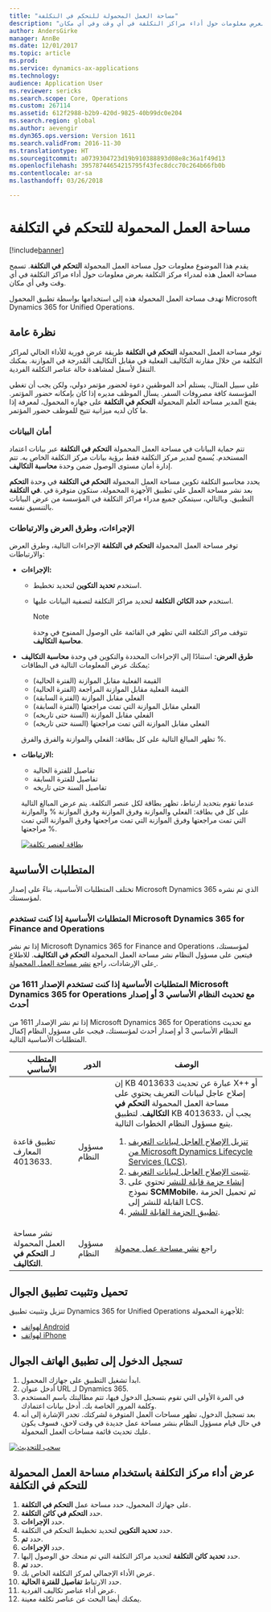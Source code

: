 ```yaml
---
title: "مساحة العمل المحمولة للتحكم في التكلفة"
description: "يقدم هذا الموضوع معلومات حول مساحة العمل المحمولة - التحكم في التكلفة. تسمح مساحة العمل هذه لمدراء مركز التكلفة بعرض معلومات حول أداء مراكز التكلفة في أي وقت وفي أي مكان."
author: AndersGirke
manager: AnnBe
ms.date: 12/01/2017
ms.topic: article
ms.prod: 
ms.service: dynamics-ax-applications
ms.technology: 
audience: Application User
ms.reviewer: sericks
ms.search.scope: Core, Operations
ms.custom: 267114
ms.assetid: 612f2988-b2b9-420d-9825-40b99dc0e204
ms.search.region: global
ms.author: aevengir
ms.dyn365.ops.version: Version 1611
ms.search.validFrom: 2016-11-30
ms.translationtype: HT
ms.sourcegitcommit: a0739304723d19b910388893d08e8c36a1f49d13
ms.openlocfilehash: 39578744654215795f43fec8dcc70c264b66fb0b
ms.contentlocale: ar-sa
ms.lasthandoff: 03/26/2018

---
```


# <a name="cost-controlling-mobile-workspace"></a>مساحة العمل المحمولة للتحكم في التكلفة

[!include[banner](../includes/banner.md)]

يقدم هذا الموضوع معلومات حول مساحة العمل المحمولة **التحكم في التكلفة**. تسمح مساحة العمل هذه لمدراء مركز التكلفة بعرض معلومات حول أداء مراكز التكلفة في أي وقت وفي أي مكان.

تهدف مساحة العمل المحمولة هذه إلى استخدامها بواسطة تطبيق المحمول Microsoft Dynamics 365 for Unified Operations.

## <a name="overview"></a>نظرة عامة
توفر مساحة العمل المحمولة **التحكم في التكلفة** طريقة عرض فورية للأداء الحالي لمراكز التكلفة من خلال مقارنة التكاليف الفعلية في مقابل التكاليف المُدرجة في الموازنة. يمكنك التنقل لأسفل لمشاهدة حالة عناصر التكلفة الفردية.

على سبيل المثال، يستلم أحد الموظفين دعوة لحضور مؤتمر دولي، ولكن يجب أن تغطي المؤسسة كافة مصروفات السفر. يسأل الموظف مديره إذا كان بإمكانه حضور المؤتمر. يفتح المدير مساحة العلم المحمولة **التحكم في التكلفة** على جهازه المحمول، لمعرفة إذا ما كان لديه ميزانية تتيح للموظف حضور المؤتمر.

### <a name="data-security"></a>أمان البيانات
تتم حماية البيانات في مساحة العمل المحمولة **التحكم في التكلفة** عبر بيانات اعتماد المستخدم. يُسمح لمدير مركز التكلفة فقط برؤية بيانات مركز التكلفة الخاص به. تتم إدارة أمان مستوى الوصول ضمن وحدة **محاسبة التكاليف**.

يحدد محاسبو التكلفة تكوين مساحة العمل المحمولة **التحكم في التكلفة** في وحدة **التحكم في التكلفة‏‎**. بعد نشر مساحة العمل على تطبيق الأجهزة المحمولة، ستكون متوفرة في التطبيق. وبالتالي، سيتمكن جميع مدراء مراكز التكلفة في المؤسسة من عرض البيانات بالتنسيق نفسه.

### <a name="actions-views-and-links"></a>الإجراءات، وطرق العرض والارتباطات
توفر مساحة العمل المحمولة **التحكم في التكلفة** الإجراءات التالية، وطرق العرض والارتباطات:

-   **الإجراءات:**

    -   استخدم **تحديد التكوين** لتحديد تخطيط.
    -   استخدم **حدد الكائن التكلفة** لتحديد مراكز التكلفة لتصفية البيانات عليها.
    
        > [!NOTE]
        > تتوقف مراكز التكلفة التي تظهر في القائمة على الوصول الممنوح في وحدة **محاسبة التكاليف**.

-   **طرق العرض:** استنادًا إلى الإجراءات المحددة والتكوين في وحدة **محاسبة التكاليف** يمكنك عرض المعلومات التالية في البطاقات:

    -   القيمة الفعلية مقابل الموازنة (الفترة الحالية)
    -   القيمة الفعلية مقابل الموازنة المراجعة (الفترة الحالية)
    -   الفعلي مقابل الموازنة (الفترة السابقة)
    -   الفعلي مقابل الموازنة التي تمت مراجعتها (الفترة السابقة)
    -   الفعلي مقابل الموازنة (السنة حتى تاريخه)
    -   الفعلي مقابل الموازنة التي تمت مراجعتها (السنة حتى تاريخه)

    تظهر المبالغ التالية على كل بطاقة: الفعلي والموازنة والفرق والفرق %.

-   **الارتباطات:**

    -   تفاصيل للفترة الحالية
    -   تفاصيل للفترة السابقة
    -   تفاصيل السنة حتى تاريخه

    عندما تقوم بتحديد ارتباط، تظهر بطاقة لكل عنصر التكلفة. يتم عرض المبالغ التالية على كل في بطاقة: الفعلي والموازنة وفرق الموازنة وفرق الموازنة % والموازنة التي تمت مراجعتها وفرق الموازنة التي تمت مراجعتها وفرق الموازنة التي تمت مراجعتها %.
    
    [![بطاقة لعنصر تكلفة ](./media/Cost-controlling.png)](./media/Cost-controlling.png)

## <a name="prerequisites"></a>المتطلبات الأساسية
تختلف المتطلبات الأساسية، بناءً على إصدار Microsoft Dynamics 365 الذي تم نشره لمؤسستك.

### <a name="prerequisites-if-you-use-microsoft-dynamics-365-for-finance-and-operations"></a>المتطلبات الأساسية إذا كنت تستخدم Microsoft Dynamics 365 for Finance and Operations
إذا تم نشر Microsoft Dynamics 365 for Finance and Operations لمؤسستك، فيتعين على مسؤول النظام نشر مساحة العمل المحمولة **التحكم في التكاليف**. للاطلاع على الإرشادات، راجع [نشر مساحة العمل المحمولة ](../../dev-itpro/mobile-apps/publish-mobile-workspace.md).

### <a name="prerequisites-if-you-use-microsoft-dynamics-365-for-operations-version-1611-with-platform-update-3-or-later"></a>المتطلبات الأساسية إذا كنت تستخدم الإصدار 1611 من Microsoft Dynamics 365 for Operations مع تحديث النظام الأساسي 3 أو إصدار أحدث
إذا تم نشر الإصدار 1611 من Microsoft Dynamics 365 for Operations مع تحديث النظام الأساسي 3 أو إصدار أحدث لمؤسستك، فيجب على مسؤول النظام إكمال المتطلبات الأساسية التالية.

<table>
<thead>
<tr class="header">
<th>المتطلب الأساسي</th>
<th>الدور</th>
<th>‏‏الوصف</th>
</tr>
</thead>
<tbody>
<tr class="odd">
<td>تطبيق قاعدة المعارف 4013633.</td>
<td>مسؤول النظام</td>

<td>إن KB 4013633 عبارة عن تحديث X++ أو إصلاح عاجل لبيانات التعريف يحتوي على مساحة العمل المحمولة <strong>التحكم في التكاليف</strong>. لتطبيق KB 4013633، يجب أن يتبع مسؤول النظام الخطوات التالية.
<ol>
<li><a href="../../dev-itpro/migration-upgrade/download-hotfix-lcs.md">تنزيل الإصلاح العاجل لبيانات التعريف من Microsoft Dynamics Lifecycle Services (LCS)</a>.</li>
<li><a href="../../dev-itpro/migration-upgrade/install-metadata-hotfix-package.md">تثبيت الإصلاح العاجل لبيانات التعريف</a>.</li>
<li><a href="../../dev-itpro/deployment/create-apply-deployable-package.md">إنشاء حزمة قابلة للنشر</a> تحتوي على نموذج <strong>SCMMobile</strong>، ثم تحميل الحزمة القابلة للنشر إلى LCS.</li>
<li><a href="../../dev-itpro/deployment/apply-deployable-package-system.md">تطبيق الحزمة القابلة للنشر</a>.</li>

</ol></td>
</tr>
<tr class="even">
<td>نشر مساحة العمل المحمولة لـ <strong>التحكم في التكاليف</strong>.</td>
<td>مسؤول النظام</td>
<td>راجع <a href="../../dev-itpro/mobile-apps/publish-mobile-workspace.md">نشر مساحة عمل محمولة</a></td>
</tr>
</tbody>
</table>


## <a name="download-and-install-the-mobile-app"></a>تحميل وتثبيت تطبيق الجوال
تنزيل وتثبيت تطبيق Dynamics 365 for Unified Operations للأجهزة المحمولة:

-   [لهواتف Android](https://go.microsoft.com/fwlink/?linkid=850662)
-   [لهواتف iPhone](https://go.microsoft.com/fwlink/?linkid=850663)

## <a name="sign-in-to-the-mobile-app"></a>تسجيل الدخول إلى تطبيق الهاتف الجوال

1.  ابدأ تشغيل التطبيق على جهازك المحمول.
2.  أدخل عنوان URL لـ Dynamics 365.
3.  في المرة الأولى التي تقوم بتسجيل الدخول فيها، تتم مطالبتك باسم المستخدم وكلمة المرور الخاصة بك. أدخل بيانات اعتمادك.
4.  بعد تسجيل الدخول، تظهر مساحات العمل المتوفرة لشركتك. تجدر الإشارة إلى أنه في حال قيام مسؤول النظام بنشر مساحة عمل جديدة في وقت لاحق، فسوف يكون عليك تحديث قائمة مساحات العمل المحمولة.

[![سحب للتحديث](./media/pull-to-refresh-list-of-workspaces-183x300.png)](./media/pull-to-refresh-list-of-workspaces.png)

## <a name="view-the-performance-of-your-cost-center-by-using-the-cost-controlling-mobile-workspace"></a>عرض أداء مركز التكلفة باستخدام مساحة العمل المحمولة للتحكم في التكلفة

1.  على جهازك المحمول، حدد مساحة عمل **التحكم في التكلفة**.
2.  حدد **التحكم في كائن التكلفة**.
3.  حدد **الإجراءات**.
4.  حدد **تحديد التكوين** لتحديد تخطيط التحكم في التكلفة.
5.  حدد **تم**.
6.  حدد **الإجراءات**.
7.  حدد **تحديد كائن التكلفة** لتحديد مراكز التكلفة التي تم منحك حق الوصول إليها.
8.  حدد **تم**.
9.  عرض الأداء الإجمالي لمركز التكلفة الخاص بك.
10. حدد الارتباط **تفاصيل للفترة الحالية**.
11. عرض أداء عناصر تكاليف الفردية.
12. يمكنك أيضا البحث عن عناصر تكلفة معينة.


